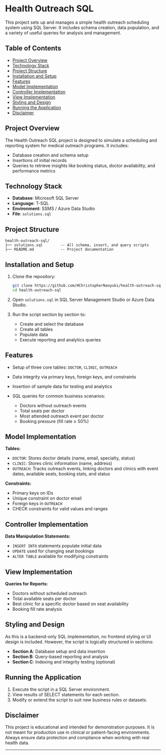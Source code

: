 # Health Outreach SQL

This project sets up and manages a simple health outreach 
scheduling system using SQL Server. It includes schema 
creation, data population, and a variety of useful queries 
for analysis and management.

## Table of Contents

* [Project Overview](#project-overview)
* [Technology Stack](#technology-stack)
* [Project Structure](#project-structure)
* [Installation and Setup](#installation-and-setup)
* [Features](#features)
* [Model Implementation](#model-implementation)
* [Controller Implementation](#controller-implementation)
* [View Implementation](#view-implementation)
* [Styling and Design](#styling-and-design)
* [Running the Application](#running-the-application)
* [Disclaimer](#disclaimer)

## Project Overview

The Health Outreach SQL project is designed to simulate a scheduling and reporting system for medical outreach programs. It includes:

* Database creation and schema setup
* Insertions of initial records
* Queries to retrieve insights like booking status, doctor availability, and performance metrics

## Technology Stack

* **Database**: Microsoft SQL Server
* **Language**: T-SQL
* **Environment**: SSMS / Azure Data Studio
* **File**: `solutions.sql`

## Project Structure

```
health-outreach-sql/
├── solutions.sql        -- All schema, insert, and query scripts
├── README.md            -- Project documentation
```

## Installation and Setup

1. Clone the repository:

   ```bash
   git clone https://github.com/HChristopherNaoyuki/health-outreach-sql.git
   cd health-outreach-sql
   ```

2. Open `solutions.sql` in SQL Server Management Studio or Azure Data Studio.

3. Run the script section by section to:

   * Create and select the database
   * Create all tables
   * Populate data
   * Execute reporting and analytics queries

## Features

* Setup of three core tables: `DOCTOR`, `CLINIC`, `OUTREACH`
* Data integrity via primary keys, foreign keys, and constraints
* Insertion of sample data for testing and analytics
* SQL queries for common business scenarios:

  * Doctors without outreach events
  * Total seats per doctor
  * Most attended outreach event per doctor
  * Booking pressure (fill rate ≥ 50%)

## Model Implementation

**Tables:**

* `DOCTOR`: Stores doctor details (name, email, specialty, status)
* `CLINIC`: Stores clinic information (name, address)
* `OUTREACH`: Tracks outreach events, linking doctors and clinics with event dates, available seats, booking stats, and status

**Constraints:**

* Primary keys on IDs
* Unique constraint on doctor email
* Foreign keys in `OUTREACH`
* CHECK constraints for valid values and ranges

## Controller Implementation

**Data Manipulation Statements:**

* `INSERT INTO` statements populate initial data
* `UPDATE` used for changing seat bookings
* `ALTER TABLE` available for modifying constraints

## View Implementation

**Queries for Reports:**

* Doctors without scheduled outreach
* Total available seats per doctor
* Best clinic for a specific doctor based on seat availability
* Booking fill rate analysis

## Styling and Design

As this is a backend-only SQL implementation, no frontend styling or UI design is included. However, the script is logically structured in sections:

* **Section A**: Database setup and data insertion
* **Section B**: Query-based reporting and analysis
* **Section C**: Indexing and integrity testing (optional)

## Running the Application

1. Execute the script in a SQL Server environment.
2. View results of SELECT statements for each section.
3. Modify or extend the script to suit new business rules or datasets.

## Disclaimer

This project is educational and intended for demonstration purposes. 
It is not meant for production use in clinical or patient-facing environments. 
Always ensure data protection and compliance when working with real health data.

---
